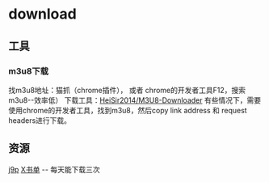 # download

## 工具

### m3u8下载

找m3u8地址：猫抓（chrome插件）， 或者 chrome的开发者工具F12，搜索m3u8--效率低）
下载工具：[HeiSir2014/M3U8-Downloader](https://github.com/HeiSir2014/M3U8-Downloader)
有些情况下，需要使用chrome的开发者工具，找到m3u8，然后copy link address 和 request headers进行下载。

## 资源

[j9p](http://www.j9p.com/)
[X书单](https://www.xbooklist.com/) -- 每天能下载三次
